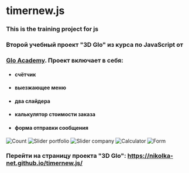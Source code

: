 # timernew.js
### This is the training project for js
### Второй учебный проект "3D Glo" из курса по JavaScript от
### [Glo Academy](https://vk.com/glo_academy). Проект включает в себя:
- #### счётчик
- #### выезжающее меню
- #### два слайдера
- #### калькулятор стоимости заказа
- #### форма отправки сообщения
![Count](https://monosnap.com/image/EJp1FtwcXoPwcfahcxfJcQ1jUh2jU4)
![Slider portfolio](https://monosnap.com/image/pg3U2X11BAPiXo2dvGrxlN2aGP3GMH)
![Slider company](https://monosnap.com/image/DtiQJyVSqzBXzOa9QIjL9qO2RKGEAR)
![Calculator](https://monosnap.com/image/Xz358Vc7lGmz9AYKm71KrD8se9sf1R)
![Form](https://monosnap.com/image/kgCcwV09Q6eNpHb009GjCTvV3SA2Pl)

### Перейти на страницу проекта "3D Glo":  https://nikolka-net.github.io/timernew.js/
